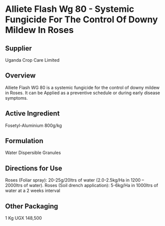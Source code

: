 # Alliete Flash Wg 80 - Systemic Fungicide For The Control Of Downy Mildew In Roses

## Supplier
Uganda Crop Care Limited

## Overview
Alliete Flash WG 80 is a systemic fungicide for the control of downy mildew in Roses. It can be Applied as a preventive schedule or during early disease symptoms.

## Active Ingredient
Fosetyl-Aluminium 800g/kg

## Formulation
Water Dispersible Granules

## Directions for Use
Roses (Foliar spray): 20-25g/20ltrs of water (2.0-2.5kg/Ha in 1200 – 2000ltrs of water).
Roses (Soil drench application): 5-6kg/Ha in 1000ltrs of water at a 2 weeks interval

## Other Packaging
1 Kg UGX 148,500

